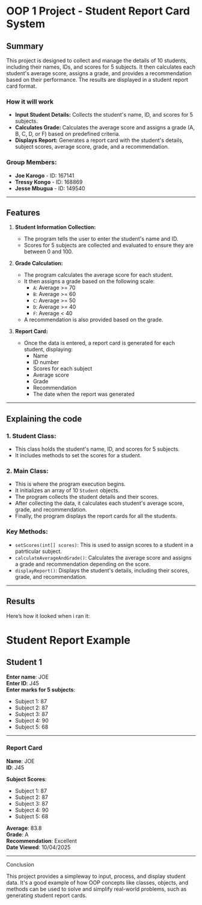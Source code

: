 # OOP 1 Project - Student Report Card System

## Summary

This project is designed to collect and manage the details of 10 students, including their names, IDs, and scores for 5 subjects. It then calculates each student's average score, assigns a grade, and provides a recommendation based on their performance. The results are displayed in a student report card format.

### How it will work
- **Input Student Details:** Collects the student's name, ID, and scores for 5 subjects.
- **Calculates Grade:** Calculates the average score and assigns a grade (A, B, C, D, or F) based on predefined criteria.
- **Displays Report:** Generates a report card with the student's details, subject scores, average score, grade, and a recommendation.

### Group Members:
- **Joe Karogo** - ID: 167141
- **Tressy Kongo** - ID: 168869
- **Jesse Mbugua** - ID: 149540

---

## Features

1. **Student Information Collection:**
   - The program tells the user to enter the student's name and ID.
   - Scores for 5 subjects are collected and evaluated to ensure they are between 0 and 100.

2. **Grade Calculation:**
   - The program calculates the average score for each student.
   - It then assigns a grade based on the following scale:
     - `A`: Average >= 70
     - `B`: Average >= 60
     - `C`: Average >= 50
     - `D`: Average >= 40
     - `F`: Average < 40
   - A recommendation is also provided based on the grade.

3. **Report Card:**
   - Once the data is entered, a report card is generated for each student, displaying:
     - Name
     - ID number
     - Scores for each subject
     - Average score
     - Grade
     - Recommendation
     - The date when the report was generated

---

## Explaining the code

### 1. **Student Class:**
- This class holds the student's name, ID, and scores for 5 subjects.
- It includes methods to set the scores for a student.

### 2. **Main Class:**
- This is where the program execution begins.
- It initializes an array of 10 `Student` objects.
- The program collects the student details and their scores.
- After collecting the data, it calculates each student's average score, grade, and recommendation.
- Finally, the program displays the report cards for all the students.

### Key Methods:
- `setScores(int[] scores)`: This is used to assign scores to a student in a patrticular subject.
- `calculateAverageAndGrade()`: Calculates the average score and assigns a grade and recommendation depending on the score.
- `displayReport()`: Displays the student's details, including their scores, grade, and recommendation.

---

## Results

Here’s how it looked when i ran it:

# Student Report Example

## Student 1

**Enter name**: JOE  
**Enter ID**: J45  
**Enter marks for 5 subjects**:  
- Subject 1: 87  
- Subject 2: 87  
- Subject 3: 87  
- Subject 4: 90  
- Subject 5: 68  

---

### Report Card

**Name**: JOE  
**ID**: J45

**Subject Scores**:  
- Subject 1: 87  
- Subject 2: 87  
- Subject 3: 87  
- Subject 4: 90  
- Subject 5: 68

**Average**: 83.8  
**Grade**: A  
**Recommendation**: Excellent  
**Date Viewed**: 10/04/2025

---

Conclusion

This project provides a simpleway to input, process, and display student data. It's a good example of how OOP concepts like classes, objects, and methods can be used to solve  and simplify real-world problems, such as generating student report cards.


